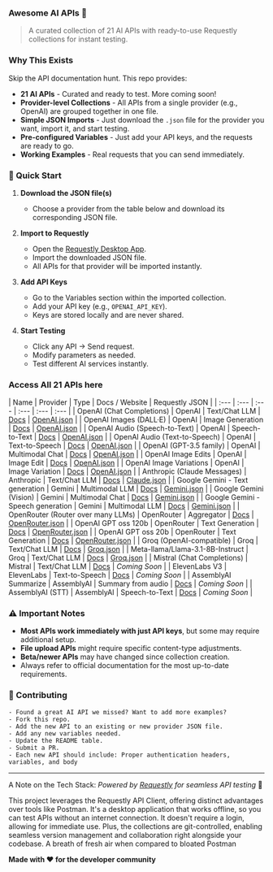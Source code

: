 ### Awesome AI APIs 🤖

> A curated collection of 21 AI APIs with ready-to-use Requestly collections for instant testing.

### Why This Exists

Skip the API documentation hunt. This repo provides:

  - **21 AI APIs** - Curated and ready to test. More coming soon! 
  - **Provider-level Collections** - All APIs from a single provider (e.g., OpenAI) are grouped together in one file.
  - **Simple JSON Imports** - Just download the `.json` file for the provider you want, import it, and start testing.
  - **Pre-configured Variables** - Just add your API keys, and the requests are ready to go.
  - **Working Examples** - Real requests that you can send immediately.

### 🚀 Quick Start

1.  **Download the JSON file(s)**

      - Choose a provider from the table below and download its corresponding JSON file.

2.  **Import to Requestly**

      - Open the [Requestly Desktop App](https://requestly.io/desktop/).
      - Import the downloaded JSON file.
      - All APIs for that provider will be imported instantly.

3.  **Add API Keys**

      - Go to the Variables section within the imported collection.
      - Add your API key (e.g., `OPENAI_API_KEY`).
      - Keys are stored locally and are never shared.

4.  **Start Testing**

      - Click any API → Send request.
      - Modify parameters as needed.
      - Test different AI services instantly.

### Access All 21 APIs here

| Name | Provider | Type | Docs / Website | Requestly JSON |
| :--- | :--- | :--- | :--- | :--- | :--- |
| OpenAI (Chat Completions) | OpenAI | Text/Chat LLM | [Docs](https://platform.openai.com/docs/api-reference/chat) | [OpenAI.json](https://github.com/Ronakkadhi/awesome-ai-apis/blob/main/OpenAI.json) |
| OpenAI Images (DALL·E) | OpenAI | Image Generation | [Docs](https://platform.openai.com/docs/api-reference/images) | [OpenAI.json](https://github.com/Ronakkadhi/awesome-ai-apis/blob/main/OpenAI.json) |
| OpenAI Audio (Speech-to-Text) | OpenAI | Speech-to-Text | [Docs](https://platform.openai.com/docs/api-reference/audio) | [OpenAI.json](https://github.com/Ronakkadhi/awesome-ai-apis/blob/main/OpenAI.json) |
| OpenAI Audio (Text-to-Speech) | OpenAI | Text-to-Speech | [Docs](https://platform.openai.com/docs/api-reference/audio) | [OpenAI.json](https://github.com/Ronakkadhi/awesome-ai-apis/blob/main/OpenAI.json) |
| OpenAI (GPT-3.5 family) | OpenAI | Multimodal Chat | [Docs](https://platform.openai.com/docs/models/gpt-4o) | [OpenAI.json](https://github.com/Ronakkadhi/awesome-ai-apis/blob/main/OpenAI.json) |
| OpenAI Image Edits | OpenAI | Image Edit | [Docs](https://platform.openai.com/docs/api-reference/images/createEdit) | [OpenAI.json](https://github.com/Ronakkadhi/awesome-ai-apis/blob/main/OpenAI.json) |
| OpenAI Image Variations | OpenAI | Image Variation | [Docs](https://platform.openai.com/docs/api-reference/images/createVariation) | [OpenAI.json](https://github.com/Ronakkadhi/awesome-ai-apis/blob/main/OpenAI.json) |
| Anthropic (Claude Messages) | Anthropic | Text/Chat LLM | [Docs](https://docs.anthropic.com/en/api/messages) | [Claude.json](https://github.com/Ronakkadhi/awesome-ai-apis/blob/main/Claude.json) |
| Google Gemini - Text generation | Gemini | Multimodal LLM | [Docs](https://ai.google.dev/api/rest) | [Gemini.json](https://github.com/Ronakkadhi/awesome-ai-apis/blob/main/Gemini.json) |
| Google Gemini (Vision) | Gemini | Multimodal Chat | [Docs](https://ai.google.dev/gemini-api/docs/vision) | [Gemini.json](https://github.com/Ronakkadhi/awesome-ai-apis/blob/main/Gemini.json) |
| Google Gemini - Speech generation | Gemini | Multimodal LLM | [Docs](https://ai.google.dev/api/rest) | [Gemini.json](https://github.com/Ronakkadhi/awesome-ai-apis/blob/main/Gemini.json) |
| OpenRouter (Router over many LLMs) | OpenRouter | Aggregator | [Docs](https://openrouter.ai/docs) | [OpenRouter.json](https://github.com/Ronakkadhi/awesome-ai-apis/blob/main/OpenRouter.json) |
| OpenAI GPT oss 120b | OpenRouter | Text Generation | [Docs](https://openrouter.ai/docs) | [OpenRouter.json](https://github.com/Ronakkadhi/awesome-ai-apis/blob/main/OpenRouter.json) |
| OpenAI GPT oss 20b | OpenRouter | Text Generation | [Docs](https://openrouter.ai/docs) | [OpenRouter.json](https://github.com/Ronakkadhi/awesome-ai-apis/blob/main/OpenRouter.json) |
| Groq (OpenAI-compatible) | Groq | Text/Chat LLM | [Docs](https://console.groq.com/docs/quickstart) | [Groq.json](https://github.com/Ronakkadhi/awesome-ai-apis/blob/main/Groq.json) |
| Meta-llama/Llama-3.1-8B-Instruct | Groq | Text/Chat LLM | [Docs](https://groq.com/docs/api-reference/models) | [Groq.json](https://github.com/Ronakkadhi/awesome-ai-apis/blob/main/Groq.json) |
| Mistral (Chat Completions) | Mistral | Text/Chat LLM | [Docs](https://docs.mistral.ai/api/) | *Coming Soon* |
| ElevenLabs V3 | ElevenLabs | Text-to-Speech | [Docs](https://elevenlabs.io/docs/api-reference) | *Coming Soon* |
| AssemblyAI Summarize | AssemblyAI | Summary from audio | [Docs](https://www.assemblyai.com/docs/api-reference) | *Coming Soon* |
| AssemblyAI (STT) | AssemblyAI | Speech-to-Text | [Docs](https://www.assemblyai.com/docs/api-reference) | *Coming Soon* |


### ⚠️ Important Notes

  - **Most APIs work immediately with just API keys**, but some may require additional setup.
  - **File upload APIs** might require specific content-type adjustments.
  - **Beta/newer APIs** may have changed since collection creation.
  - Always refer to official documentation for the most up-to-date requirements.

### 🤝 Contributing
    - Found a great AI API we missed? Want to add more examples?
    - Fork this repo.
    - Add the new API to an existing or new provider JSON file.
    - Add any new variables needed.
    - Update the README table.
    - Submit a PR.
    - Each new API should include: Proper authentication headers, variables, and body

-----

A Note on the Tech Stack: *Powered by [Requestly](https://requestly.io) for seamless API testing* 🚀

This project leverages the Requestly API Client, offering distinct advantages over tools like Postman. It's a desktop application that works offline, so you can test APIs without an internet connection. It doesn't require a login, allowing for immediate use. Plus, the collections are git-controlled, enabling seamless version management and collaboration right alongside your codebase. A breath of fresh air when compared to bloated Postman

**Made with ❤️ for the developer community**
